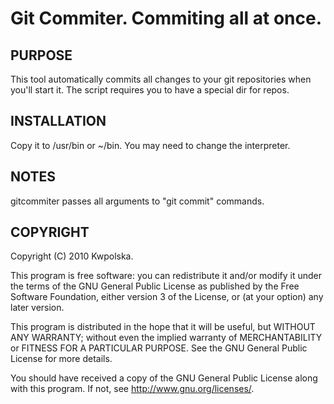 Git Commiter. Commiting all at once.
==============

PURPOSE
-------
This tool automatically commits all changes to your git repositories when you'll start it. The script requires you to have a special dir for repos.

INSTALLATION
------------
Copy it to /usr/bin or ~/bin. You may need to change the interpreter.

NOTES
-----
gitcommiter passes all arguments to "git commit" commands.

COPYRIGHT
---------
Copyright (C) 2010 Kwpolska.

This program is free software: you can redistribute it and/or modify
it under the terms of the GNU General Public License as published by
the Free Software Foundation, either version 3 of the License, or
(at your option) any later version.

This program is distributed in the hope that it will be useful,
but WITHOUT ANY WARRANTY; without even the implied warranty of
MERCHANTABILITY or FITNESS FOR A PARTICULAR PURPOSE.  See the
GNU General Public License for more details.

You should have received a copy of the GNU General Public License
along with this program.  If not, see <http://www.gnu.org/licenses/>.

